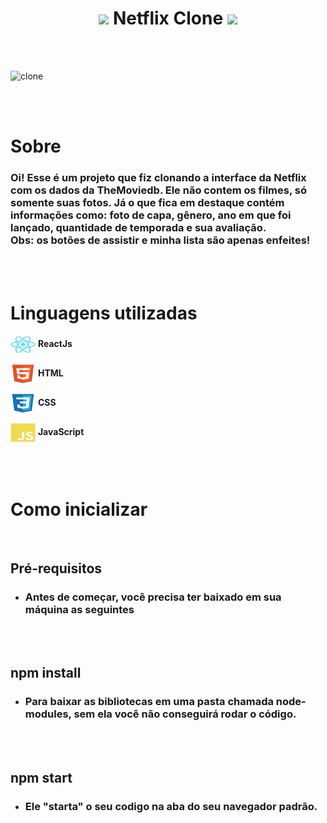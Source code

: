 <div style="display: inline_block">
    <h1 align='center' tex-align="center">
        <img height="30" src="https://assets.sutori.com/user-uploads/image/057909aa-e77d-48ca-aa34-6c5287bb6814/love-netflix.gif"> <b>Netflix Clone</b> <img height="30" src="https://assets.sutori.com/user-uploads/image/057909aa-e77d-48ca-aa34-6c5287bb6814/love-netflix.gif">
    </h1>
</div>
<br>

<br>
<div style="display: inline_block">

![clone](https://user-images.githubusercontent.com/50849548/130002369-2513fe19-e8f9-481c-b3ef-cd84a156ada7.gif)

</div>
<br><br>

# Sobre

<h3> 
    Oi! Esse é um projeto que fiz clonando a interface da Netflix com os dados da <b>TheMoviedb</b>. Ele não contem os filmes, só somente suas fotos. Já o que fica em destaque contém informações como: foto de capa, gênero, ano em que foi lançado, quantidade de temporada e sua avaliação. <br>
    <b>Obs: os botões de assistir e minha lista são apenas enfeites!</b>
    </h3>
<br><br>

# Linguagens utilizadas

<div style="display: inline_block">
    <img align="center" alt="Naara-Ts" height="30" width="40" src="https://raw.githubusercontent.com/devicons/devicon/master/icons/react/react-original.svg"> <b>ReactJs</b> <br><br>
    <img align="center" alt="Naara-HTML" height="30" width="40" src="https://raw.githubusercontent.com/devicons/devicon/master/icons/html5/html5-original.svg"> <b>HTML</b> <br><br>
    <img align="center" alt="Naara-CSS" height="30" width="40" src="https://raw.githubusercontent.com/devicons/devicon/master/icons/css3/css3-original.svg"> <b>CSS</b> <br><br>
    <img align="center" alt="Naara-Js" height="30" width="40" src="https://raw.githubusercontent.com/devicons/devicon/master/icons/javascript/javascript-plain.svg"> <b>JavaScript</b> <br><br>
</div>
<br><br>

# Como inicializar

<br>

## Pré-requisitos

- <h3>Antes de começar, você precisa ter baixado em sua máquina as seguintes </h3>
<br><br>

## npm install

- <h3>Para baixar as bibliotecas em uma pasta chamada node-modules, sem ela você não conseguirá rodar o código.</h3>
  <br><br>

## npm start

- <h3>Ele "starta" o seu codigo na aba do seu navegador padrão.</h3>
  <br><br>
